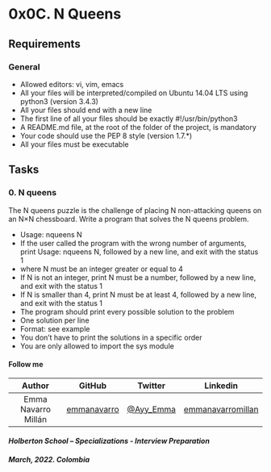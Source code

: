 # 0x0C. N Queens
## Requirements
### General
- Allowed editors: vi, vim, emacs
- All your files will be interpreted/compiled on Ubuntu 14.04 LTS using python3 (version 3.4.3)
- All your files should end with a new line
- The first line of all your files should be exactly #!/usr/bin/python3
- A README.md file, at the root of the folder of the project, is mandatory
- Your code should use the PEP 8 style (version 1.7.*)
- All your files must be executable

## Tasks
### 0. N queens
The N queens puzzle is the challenge of placing N non-attacking queens on an N×N chessboard. Write a program that solves the N queens problem.
- Usage: nqueens N
- If the user called the program with the wrong number of arguments, print Usage: nqueens N, followed by a new line, and exit with the status 1
- where N must be an integer greater or equal to 4
- If N is not an integer, print N must be a number, followed by a new line, and exit with the status 1
- If N is smaller than 4, print N must be at least 4, followed by a new line, and exit with the status 1
- The program should print every possible solution to the problem
- One solution per line
- Format: see example
- You don’t have to print the solutions in a specific order
- You are only allowed to import the sys module

#### Follow me

| Author | GitHub | Twitter | Linkedin |
| :---: | :---: | :---: | :---: |
| Emma Navarro Millán | [emmanavarro](https://github.com/emmanavarro) | [@Ayy_Emma](https://twitter.com/Ayy_Emma) | [emmanavarromillan](https://www.linkedin.com/in/emmanavarromillan) |

#### *Holberton School – Specializations - Interview Preparation*
##### *March, 2022. Colombia*
